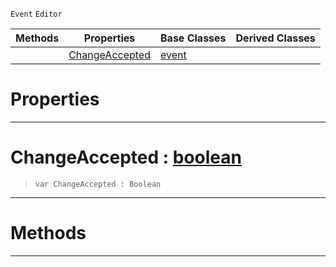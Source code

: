  `Event` `Editor`



|Methods|Properties|Base Classes|Derived Classes|
|---|---|---|---|
| |[ ChangeAccepted](https://github.com/ArendDanielek/ZeroDocsTest/blob/master/code_reference/class_reference/textupdatedevent.markdown#changeaccepted-zero-engi)|[event](https://github.com/ArendDanielek/ZeroDocsTest/blob/master/code_reference/class_reference/event.markdown)| |


 #  Properties


---  
 #  ChangeAccepted : [boolean](https://github.com/ArendDanielek/ZeroDocsTest/blob/master/code_reference/zilch_base_types/boolean.markdown)

> 
> ``` lang=cpp, name=Zilch
> var ChangeAccepted : Boolean


---  
 #  Methods


---  
 
  
  
  
  
  
  
  

 